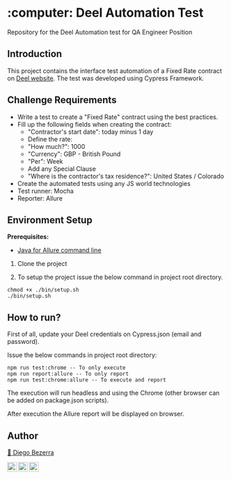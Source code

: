 <h1 align="left">:computer: Deel Automation Test  </h1>

Repository for the Deel Automation test for QA Engineer Position

## Introduction
This project contains the interface test automation of a Fixed Rate contract on <a href="https://dev.deel.wtf/">Deel website</a>. 
The test was developed using Cypress Framework.


## Challenge Requirements

- Write a test to create a "Fixed Rate" contract using the best practices.
- Fill up the following fields when creating the contract:
    - "Contractor's start date": today minus 1 day
    - Define the rate:
    - "How much?": 1000
    - "Currency": GBP - British Pound
    - "Per": Week
    - Add any Special Clause
    - "Where is the contractor's tax residence?": United States / Colorado
- Create the automated tests using any JS world technologies 
- Test runner: Mocha
- Reporter: Allure

## Environment Setup
**Prerequisites:** 
* <a href="https://www.java.com/en/download/"> Java for Allure command line</a>


1. Clone the project

2. To setup the project issue the below command in project root directory.
```
chmod +x ./bin/setup.sh
./bin/setup.sh
```

## How to run?

First of all, update your Deel credentials on Cypress.json (email and password).

Issue the below commands in project root directory:

```
npm run test:chrome -- To only execute
npm run report:allure -- To only report
npm run test:chrome:allure -- To execute and report
```

The execution will run headless and using the Chrome (other browser can be added on package.json scripts). 

After execution the Allure report will be displayed on browser.


## Author
<a target="_blank" href="https://github.com/diegohdb/diegohdb">👤 Diego Bezerra </a>

<a target="_blank" href="https://www.linkedin.com/in/diegohdb/">
  <img align="left" alt="LinkdeIN" width="22px" src="https://cdn.jsdelivr.net/npm/simple-icons@v3/icons/linkedin.svg" />
</a>
<a target="_blank" href="https://www.instagram.com/diegohdb/">
  <img align="left" alt="Instagram" width="22px" src="https://cdn.jsdelivr.net/npm/simple-icons@v3/icons/instagram.svg" />
</a>
<a target="_blank" href="mailto:diegohdb@gmail.com">
  <img align="left" alt="Gmail" width="22px" src="https://cdn.jsdelivr.net/npm/simple-icons@v3/icons/gmail.svg" />
</a>
